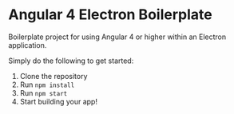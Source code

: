 # Angular 4 Electron Boilerplate

Boilerplate project for using Angular 4 or higher within an Electron application.

Simply do the following to get started:

1) Clone the repository
2) Run `npm install`
3) Run `npm start`
4) Start building your app!